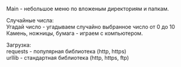 Main - небольшое меню по вложеным директориям и папкам.

Случайные числа:    
Угадай число - угадываем случайно выбранное число от 0 до 10    
Камень, ножницы, бумага - играем с компьютером.

Загрузка:   
requests - популярная библиотека (http, https)   
urllib - стандартная библиотека (http, https, ftp)
